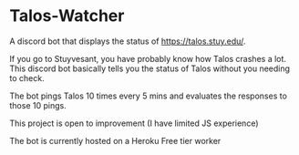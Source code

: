 # Talos-Watcher
A discord bot that displays the status of https://talos.stuy.edu/.

If you go to Stuyvesant, you have probably know how Talos crashes a lot.
This discord bot basically tells you the status of Talos without you needing to check.

The bot pings Talos 10 times every 5 mins and evaluates the responses to those 10 pings.

This project is open to improvement (I have limited JS experience)

The bot is currently hosted on a Heroku Free tier worker

